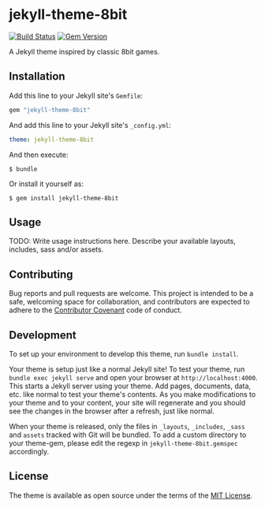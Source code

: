 # jekyll-theme-8bit

[![Build Status](https://travis-ci.org/julianolf/jekyll-theme-8bit.svg?branch=master)](https://travis-ci.org/julianolf/jekyll-theme-8bit) [![Gem Version](https://badge.fury.io/rb/jekyll-theme-8bit.svg)](https://badge.fury.io/rb/jekyll-theme-8bit)

A Jekyll theme inspired by classic 8bit games.

## Installation

Add this line to your Jekyll site's `Gemfile`:

```ruby
gem "jekyll-theme-8bit"
```

And add this line to your Jekyll site's `_config.yml`:

```yaml
theme: jekyll-theme-8bit
```

And then execute:

    $ bundle

Or install it yourself as:

    $ gem install jekyll-theme-8bit

## Usage

TODO: Write usage instructions here. Describe your available layouts, includes, sass and/or assets.

## Contributing

Bug reports and pull requests are welcome. This project is intended to be a safe, welcoming space for collaboration, and contributors are expected to adhere to the [Contributor Covenant](http://contributor-covenant.org) code of conduct.

## Development

To set up your environment to develop this theme, run `bundle install`.

Your theme is setup just like a normal Jekyll site! To test your theme, run `bundle exec jekyll serve` and open your browser at `http://localhost:4000`. This starts a Jekyll server using your theme. Add pages, documents, data, etc. like normal to test your theme's contents. As you make modifications to your theme and to your content, your site will regenerate and you should see the changes in the browser after a refresh, just like normal.

When your theme is released, only the files in `_layouts`, `_includes`, `_sass` and `assets` tracked with Git will be bundled.
To add a custom directory to your theme-gem, please edit the regexp in `jekyll-theme-8bit.gemspec` accordingly.

## License

The theme is available as open source under the terms of the [MIT License](https://opensource.org/licenses/MIT).

